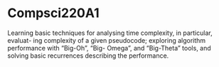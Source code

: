# Compsci220A1
Learning basic techniques for analysing time complexity, in particular, evaluat- ing complexity of a given pseudocode; exploring algorithm performance with “Big-Oh”, “Big- Omega”, and “Big-Theta” tools, and solving basic recurrences describing the performance.
